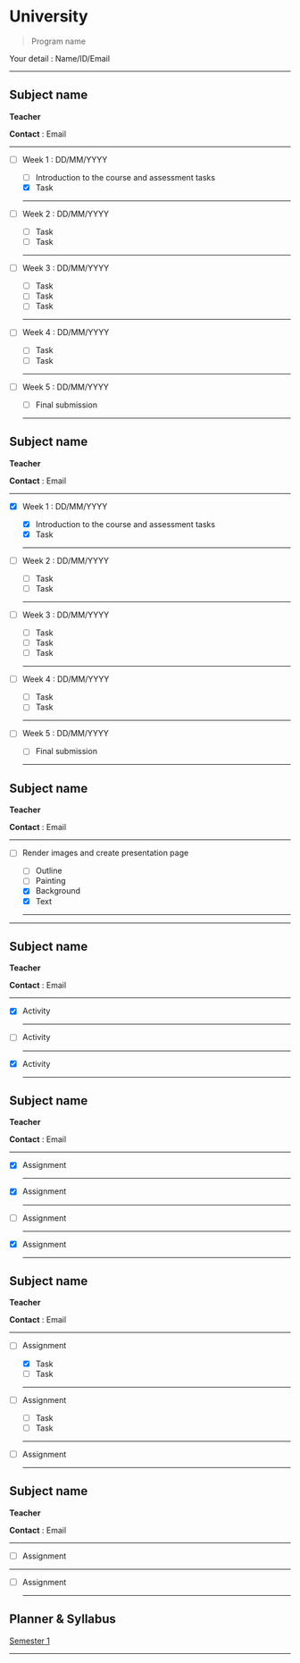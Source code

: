 # University

> Program name
> 

Your detail : Name/ID/Email

---

## Subject name

**Teacher**

**Contact** : Email

---

- [ ]  Week 1 : DD/MM/YYYY
    - [ ]  Introduction to the course and assessment tasks
    - [x]  Task
    
    ---
    
- [ ]  Week 2 : DD/MM/YYYY
    - [ ]  Task
    - [ ]  Task
    
    ---
    
- [ ]  Week 3 : DD/MM/YYYY
    - [ ]  Task
    - [ ]  Task
    - [ ]  Task
    
    ---
    
- [ ]  Week 4 : DD/MM/YYYY
    - [ ]  Task
    - [ ]  Task
    
    ---
    
- [ ]  Week 5 : DD/MM/YYYY
    - [ ]  Final submission
    
    ---
    

## Subject name

**Teacher**

**Contact** : Email

---

- [x]  Week 1 : DD/MM/YYYY
    - [x]  Introduction to the course and assessment tasks
    - [x]  Task
    
    ---
    
- [ ]  Week 2 : DD/MM/YYYY
    - [ ]  Task
    - [ ]  Task
    
    ---
    
- [ ]  Week 3 : DD/MM/YYYY
    - [ ]  Task
    - [ ]  Task
    - [ ]  Task
    
    ---
    
- [ ]  Week 4 : DD/MM/YYYY
    - [ ]  Task
    - [ ]  Task
    
    ---
    
- [ ]  Week 5 : DD/MM/YYYY
    - [ ]  Final submission
    
    ---
    

## Subject name

**Teacher**

**Contact** : Email

---

- [ ]  Render images and create presentation page
    - [ ]  Outline
    - [ ]  Painting
    - [x]  Background
    - [x]  Text
    
    ---
    

---

## Subject name

**Teacher**

**Contact** : Email

---

- [x]  Activity
    
    ---
    
- [ ]  Activity
    
    ---
    
- [x]  Activity
    
    ---
    

## Subject name

**Teacher**

**Contact** : Email

---

- [x]  Assignment
    
    ---
    
- [x]  Assignment
    
    ---
    
- [ ]  Assignment
    
    ---
    
- [x]  Assignment
    
    ---
    

## Subject name

**Teacher**

**Contact** : Email

---

- [ ]  Assignment
    - [x]  Task
    - [ ]  Task
    
    ---
    
- [ ]  Assignment
    - [ ]  Task
    - [ ]  Task
    
    ---
    
- [ ]  Assignment
    
    ---
    

## Subject name

**Teacher**

**Contact** : Email

---

- [ ]  Assignment

---

- [ ]  Assignment
    
    ---
    

## Planner & Syllabus

[Semester 1](University%20f0d9d3ce2f4c4725922e6a2c40d64013/Semester%201%2084ec73e2e4f349b49c601eb985e861c9.csv)

---